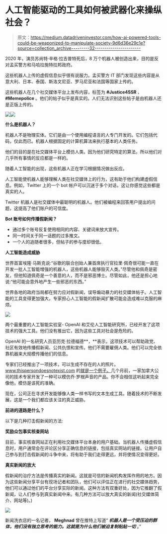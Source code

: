 # 人工智能驱动的工具如何被武器化来操纵社会？

> 原文：<https://medium.datadriveninvestor.com/how-ai-powered-tools-could-be-weaponized-to-manipulate-society-9d6d36e29c1e?source=collection_archive---------32----------------------->

2020 年，演员苏尚特·辛格·拉吉普特死后，8 万个机器人被创造出来，目的是反对孟买警方和马哈拉施特拉邦政府。

这些机器人上传的虚假信息似乎很有说服力。孟买警方 IT 部门发现这些内容是从意大利、日本、泰国、斯洛文尼亚、罗马尼亚和法国等国家上传的。

这些机器人在几个社交媒体平台上发布内容，标签为 **#Justice4SSR** 、 **#Memepolice** 。他们的帖子似乎是真实的。人们无法识别这些帖子是由机器人还是正版上传的。

![](img/ba68bea3dc2034326c903123dc6b088b.png)![](img/4db6315523b4e0c7015334b8856ae1bb.png)

**什么是机器人？**

机器人不是物理实体。它们是由一个使用编程语言的人专门开发的。它们包括代码，仅此而已。机器人根据固定的计算机算法来执行基本的人类任务。

他们的目的是在社交媒体平台上模仿人类。因为他们研究特定的算法，所以他们对几乎所有事情的反应都是一样的。

随着人工智能的出现，这些机器人正在学习根据情况做出反应。

人工智能使机器人能够理解人类在社交媒体上的行为，这有助于他们构建虚假信息。例如，Twitter 上的一个 bot 帐户可以沉迷于多个对话，这让你感觉这些都是真实的人。

Twitter 机器人是社交媒体中最聪明的机器人。他们被编程来回答用户提出的问题，这提高了他们账户的可信度。

**Bot 账号如何传播假新闻？**

*   通过多个账号反复使用相同的内容、关键词来放大宣传。
*   同一时间关于同一话题的过多推文。
*   一个人的追随者很多，但帖子的参与度却很低。

**人工智能造成威胁**

世界首富埃隆·马斯克说:“谷歌的联合创始人兼首席执行官拉里·佩奇很可能一直在开发一批人工智能增强的机器人，这些机器人能够毁灭人类。”尽管他和佩奇是密友，但他知道佩奇是一个善意的人，而不是邪恶博士。尽管如此，他还是担心地说:“他可能会意外地产生一些邪恶的东西。”

世界各地的政府当局都在努力应对假新闻，误导煽动暴力的社交媒体帖子。人工智能的工具变得更加强大，专家担心人工智能的假新闻扩散可能会造成难以克服的麻烦。

![](img/4497c5c5d1bac3cc5f8b7d52830c748f.png)

两个最重要的人工智能实验室- OpenAI 和艾伦人工智能研究所，已经开发了这项技术的强大工具。他们没有推出它，因为这些工具对社会是危险的。

OpenAI 的一名研究人员亚历克·拉德福德**，**表示，这项技术可以帮助政党、社区有效地传播假新闻、公共仇恨和宣传。他们不需要雇佣人类。他们可以完全依靠机器来大规模传播他们的信息。

专家们已经推出了一项技术，可以生成不存在的人的照片。www.thispersondoesnotexist.com 的[就是一个例子。](http://thispersondoesnotexist.com)几个月前，一家加拿大公司的技术专家开发了一种可以模仿乔·罗根声音的产品。你不会相信这听起来完全像他，模仿是该死的准确。

现在，公司正在寻求开发能够像人类一样书写的文本生成工具。随着技术的不断发展，这是一个我们都应该关注的真正威胁。

**前进的道路是什么？**

以下是几种打击假新闻的方法:

**奖励众包事实核查网站**

目前，事实核查网站正在利用社交媒体平台本身的用户基础。当机器人传播虚假信息时，用户通常会在评论区分享正确信息的链接，包括真实网站的链接。让用户自己参与到打击假新闻的斗争中来，将有助于我们走得更远，并将使情况变得更好。

**真实新闻的放大**

假新闻的治疗方法是传播真实的新闻。这就是可信的新闻机构发挥作用的地方。因为这些新闻分享平台有现场记者和团队，他们可以评估正在进行的社交媒体趋势，他们可以通过他们的平台分享实际的新闻。这种方法有双重好处，因为它推翻了假新闻，让人们参与到真实新闻中来。有几种方法可以放大真实的新闻(社交媒体简介、网站等)。)

![](img/0df0a9a29e9f95953ffb64701d133ffa.png)

新闻洗衣店的一名记者， **Meghnad** 曾在推特上写道“ ***机器人是一个受压迫的群体，他们没有独立思考的能力。这就是为什么他们被迫复制粘贴一切*** 。”